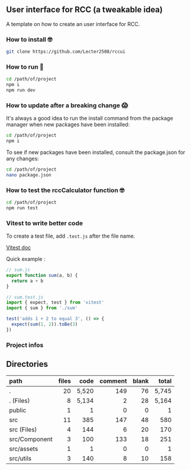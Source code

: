 ## User interface for RCC (a tweakable idea)

A template on how to create an user interface for RCC.

### How to install 🤓

```bash
git clone https://github.com/Lecter2508/rccui
```

### How to run 👾

```bash
cd /path/of/project
npm i
npm run dev
```

### How to update after a breaking change 😱

It's always a good idea to run the install command from the package manager when new packages have been installed:

```bash
cd /path/of/project
npm i
```

To see if new packages have been installed, consult the package.json for any changes:

```bash
cd /path/of/project
nano package.json
```

### How to test the rccCalculator function 🤓

```bash
cd /path/of/project
npm run test
```

### Vitest to write better code

To create a test file, add `.test.js` after the file name.

[Vitest doc](https://vitest.dev/)

Quick example :

```javascript
// sum.js
export function sum(a, b) {
  return a + b
}
```

```javascript
// sum.test.js
import { expect, test } from 'vitest'
import { sum } from './sum'

test('adds 1 + 2 to equal 3', () => {
  expect(sum(1, 2)).toBe(3)
})
```

### Project infos

## Directories
| path | files | code | comment | blank | total |
| :--- | ---: | ---: | ---: | ---: | ---: |
| . | 20 | 5,520 | 149 | 76 | 5,745 |
| . (Files) | 8 | 5,134 | 2 | 28 | 5,164 |
| public | 1 | 1 | 0 | 0 | 1 |
| src | 11 | 385 | 147 | 48 | 580 |
| src (Files) | 4 | 144 | 6 | 20 | 170 |
| src/Component | 3 | 100 | 133 | 18 | 251 |
| src/assets | 1 | 1 | 0 | 0 | 1 |
| src/utils | 3 | 140 | 8 | 10 | 158 |